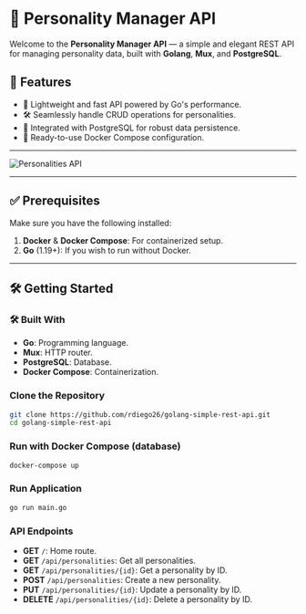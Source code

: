# 🐹 Personality Manager API

Welcome to the **Personality Manager API** — a simple and elegant REST API for managing personality data, built with **Golang**, **Mux**, and **PostgreSQL**.

## 📖 Features
- 🚀 Lightweight and fast API powered by Go's performance.
- 🛠️ Seamlessly handle CRUD operations for personalities.
- 🔗 Integrated with PostgreSQL for robust data persistence.
- 🐳 Ready-to-use Docker Compose configuration.

---

![Personalities API](https://preview.redd.it/tcmyd3n69ng41.jpg?width=1080&crop=smart&auto=webp&s=842708a5e9c47fb8ea6c2c639a72dc131691891b)

---

## ✅ Prerequisites
Make sure you have the following installed:
1. **Docker** & **Docker Compose**: For containerized setup.
2. **Go** (1.19+): If you wish to run without Docker.

---

## 🛠 Getting Started

### 🛠 Built With
- **Go**: Programming language.
- **Mux**: HTTP router.
- **PostgreSQL**: Database.
- **Docker Compose**: Containerization.

### Clone the Repository
```bash
git clone https://github.com/rdiego26/golang-simple-rest-api.git
cd golang-simple-rest-api
```

### Run with Docker Compose (database)
```bash
docker-compose up
```

### Run Application
```bash
go run main.go
```

### API Endpoints
- **GET** `/`: Home route.
- **GET** `/api/personalities`: Get all personalities.
- **GET** `/api/personalities/{id}`: Get a personality by ID.
- **POST** `/api/personalities`: Create a new personality.
- **PUT** `/api/personalities/{id}`: Update a personality by ID.
- **DELETE** `/api/personalities/{id}`: Delete a personality by ID.
